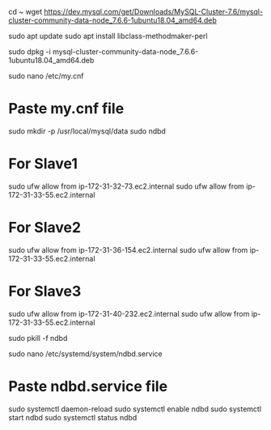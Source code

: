 cd ~
wget https://dev.mysql.com/get/Downloads/MySQL-Cluster-7.6/mysql-cluster-community-data-node_7.6.6-1ubuntu18.04_amd64.deb

sudo apt update
sudo apt install libclass-methodmaker-perl

sudo dpkg -i mysql-cluster-community-data-node_7.6.6-1ubuntu18.04_amd64.deb

sudo nano /etc/my.cnf
# Paste my.cnf file

sudo mkdir -p /usr/local/mysql/data
sudo ndbd

# For Slave1
sudo ufw allow from ip-172-31-32-73.ec2.internal
sudo ufw allow from ip-172-31-33-55.ec2.internal

# For Slave2
sudo ufw allow from ip-172-31-36-154.ec2.internal
sudo ufw allow from ip-172-31-33-55.ec2.internal

# For Slave3
sudo ufw allow from ip-172-31-40-232.ec2.internal
sudo ufw allow from ip-172-31-33-55.ec2.internal

sudo pkill -f ndbd

sudo nano /etc/systemd/system/ndbd.service
# Paste ndbd.service file

sudo systemctl daemon-reload
sudo systemctl enable ndbd
sudo systemctl start ndbd
sudo systemctl status ndbd
